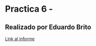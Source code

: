 # Practica 6 - 

## Realizado por Eduardo Brito

[Link al informe](https://ull-esit-inf-dsi-2021.github.io/ull-esit-inf-dsi-20-21-prct06-generics-solid-eduardobritosan/)